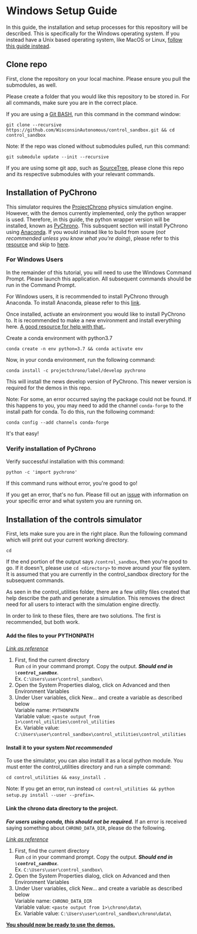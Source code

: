 # Windows Setup Guide

In this guide, the installation and setup processes for this repository will be described. This is specifically for the Windows operating system. If you instead have a Unix based operating system, like MacOS or Linux, [follow this guide instead](https://github.com/WisconsinAutonomous/control_sandbox/blob/master/UnixSetup.md).

## Clone repo

First, clone the repository on your local machine. Please ensure you pull the submodules, as well.

Please create a folder that you would like this repository to be stored in. For all commands, make sure you are in the correct place.

If you are using a [Git BASH](https://gitforwindows.org/), run this command in the command window:
```
git clone --recursive https://github.com/WisconsinAutonomous/control_sandbox.git && cd control_sandbox
```

Note: If the repo was cloned without submodules pulled, run this command:
```
git submodule update --init --recursive
```

If you are using some git app, such as [SourceTree](https://www.sourcetreeapp.com/), please clone this repo and its respective submodules with your relevant commands.

## Installation of PyChrono

This simulator requires the [ProjectChrono](http://www.projectchrono.org/) physics simulation engine. However, with the demos currently implemented, only the python wrapper is used. Therefore, in this guide, the python wrapper version will be installed, known as [PyChrono](http://www.projectchrono.org/pychrono/). This subsquent section will install PyChrono using [Anaconda](https://docs.anaconda.com/anaconda). If you would instead like to build from soure (_not recommended unless you know what you're doing_), please refer to this [resource](http://api.projectchrono.org/module_python_installation.html) and skip to [here](#installation-of-the-controls-simulator).

### For Windows Users

In the remainder of this tutorial, you will need to use the Windows Command Prompt. Please launch this application. All subsequent commands should be run in the Command Prompt.

For Windows users, it is recommended to install PyChrono through Anaconda. To install Anaconda, please refer to this [link](https://docs.anaconda.com/anaconda/install/windows/).

Once installed, activate an environment you would like to install PyChrono to. It is recommended to make a new environment and install everything here. [A good resource for help with that.](https://docs.conda.io/projects/conda/en/latest/user-guide/tasks/manage-environments.html).

Create a conda environment with python3.7
```
conda create -n env python=3.7 && conda activate env
```

Now, in your conda environment, run the following command:
```
conda install -c projectchrono/label/develop pychrono
```
This will install the news develop version of PyChrono. This newer version is required for the demos in this repo.

Note: For some, an error occurred saying the package could not be found. If this happens to you, you may need to add the channel `conda-forge` to the install path for conda. To do this, run the following command:
```
conda config --add channels conda-forge
```

It's that easy!

### Verify installation of PyChrono

Verify successful installation with this command:
```
python -c 'import pychrono'
```
If this command runs without error, you're good to go!

If you get an error, that's no fun. Please fill out an [issue](https://github.com/WisconsinAutonomous/control_sandbox/issues/new) with information on your specific error and what system you are running on.

## Installation of the controls simulator

First, lets make sure you are in the right place. Run the following command which will print out your current working directory.
```
cd
```
If the end portion of the output says `/control_sandbox`, then you're good to go. If it doesn't, please use `cd <directory>` to move around your file system. It is assumed that you are currently in the control_sandbox directory for the subsequent commands.

As seen in the control_utilities folder, there are a few utility files created that help describe the path and generate a simulation. This removes the direct need for all users to interact with the simulation engine directly.

In order to link to these files, there are two solutions. The first is recommended, but both work.

#### Add the files to your PYTHONPATH
_[Link as reference](https://helpdeskgeek.com/how-to/create-custom-environment-variables-in-windows/)_
1. First, find the current directory\
    Run `cd` in your command prompt. Copy the output. **_Should end in `\control_sandbox`_**.\
      Ex. `C:\Users\user\control_sandbox\`
2. Open the System Properties dialog, click on Advanced and then Environment Variables
3. Under User variables, click New... and create a variable as described below\
    Variable name: `PYTHONPATH`\
    Variable value: `<paste output from 1>\control_utilities\control_utilities`\
      Ex. Variable value: `C:\Users\user\control_sandbox\control_utilities\control_utilities`

#### Install it to your system _Not recommended_
To use the simulator, you can also install it as a local python module. You must enter the control_utilities directory and run a simple command:
```
cd control_utilities && easy_install .
```
Note: If you get an error, run instead `cd control_utilities && python setup.py install --user --prefix=`.

#### Link the chrono data directory to the project.
**_For users using conda, this should not be required._** If an error is received saying something about `CHRONO_DATA_DIR`, please do the following.

_[Link as reference](https://helpdeskgeek.com/how-to/create-custom-environment-variables-in-windows/)_
1. First, find the current directory\
    Run `cd` in your command prompt. Copy the output. **_Should end in `\control_sandbox`_**.\
      Ex. `C:\Users\user\control_sandbox\`
2. Open the System Properties dialog, click on Advanced and then Environment Variables
3. Under User variables, click New... and create a variable as described below\
    Variable name: `CHRONO_DATA_DIR`\
    Variable value: `<paste output from 1>\chrono\data\`\
      Ex. Variable value: `C:\Users\user\control_sandbox\chrono\data\`

**[You should now be ready to use the demos.](https://github.com/WisconsinAutonomous/control_sandbox/blob/master/README.md)**
